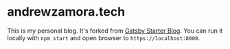 # andrewzamora.tech

This is my personal blog. It's forked from [Gatsby Starter Blog](https://github.com/gatsbyjs/gatsby-starter-blog). You can run it locally with `npm start` and open browser to `https://localhost:8000`.